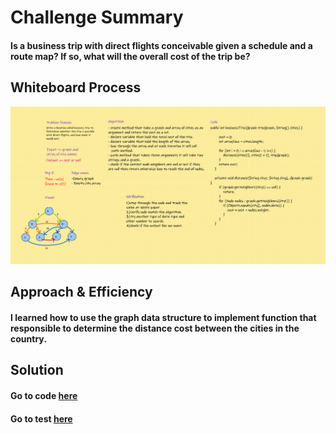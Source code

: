 # Challenge Summary
#### Is a business trip with direct flights conceivable given a schedule and a route map? If so, what will the overall cost of the trip be?


## Whiteboard Process
![Wb](../../Assert/Ch37.png)

## Approach & Efficiency
#### I learned how to use the graph data structure to implement function that responsible to determine the distance cost between the cities in the country.


## Solution
#### Go to code [here](../../app/src/main/java/CodeChallenges/Challenge35_36_37_38)
#### Go to test [here](../../app/src/test/java/CodeChallenges/Challenge35_36_37_38/AppTest.java)